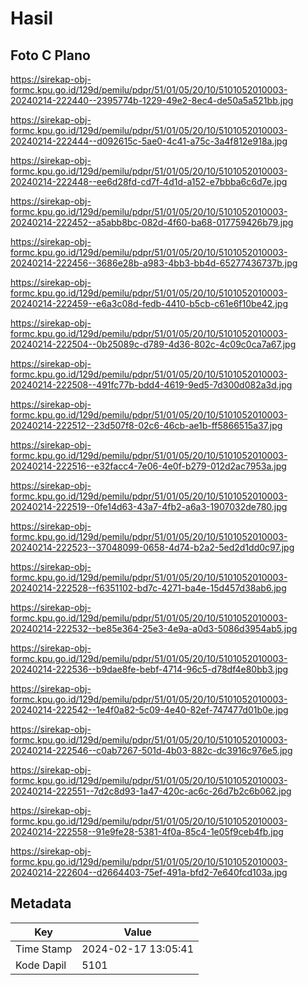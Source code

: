 # Hasil

## Foto C Plano

https://sirekap-obj-formc.kpu.go.id/129d/pemilu/pdpr/51/01/05/20/10/5101052010003-20240214-222440--2395774b-1229-49e2-8ec4-de50a5a521bb.jpg

https://sirekap-obj-formc.kpu.go.id/129d/pemilu/pdpr/51/01/05/20/10/5101052010003-20240214-222444--d092615c-5ae0-4c41-a75c-3a4f812e918a.jpg

https://sirekap-obj-formc.kpu.go.id/129d/pemilu/pdpr/51/01/05/20/10/5101052010003-20240214-222448--ee6d28fd-cd7f-4d1d-a152-e7bbba6c6d7e.jpg

https://sirekap-obj-formc.kpu.go.id/129d/pemilu/pdpr/51/01/05/20/10/5101052010003-20240214-222452--a5abb8bc-082d-4f60-ba68-017759426b79.jpg

https://sirekap-obj-formc.kpu.go.id/129d/pemilu/pdpr/51/01/05/20/10/5101052010003-20240214-222456--3686e28b-a983-4bb3-bb4d-65277436737b.jpg

https://sirekap-obj-formc.kpu.go.id/129d/pemilu/pdpr/51/01/05/20/10/5101052010003-20240214-222459--e6a3c08d-fedb-4410-b5cb-c61e6f10be42.jpg

https://sirekap-obj-formc.kpu.go.id/129d/pemilu/pdpr/51/01/05/20/10/5101052010003-20240214-222504--0b25089c-d789-4d36-802c-4c09c0ca7a67.jpg

https://sirekap-obj-formc.kpu.go.id/129d/pemilu/pdpr/51/01/05/20/10/5101052010003-20240214-222508--491fc77b-bdd4-4619-9ed5-7d300d082a3d.jpg

https://sirekap-obj-formc.kpu.go.id/129d/pemilu/pdpr/51/01/05/20/10/5101052010003-20240214-222512--23d507f8-02c6-46cb-ae1b-ff5866515a37.jpg

https://sirekap-obj-formc.kpu.go.id/129d/pemilu/pdpr/51/01/05/20/10/5101052010003-20240214-222516--e32facc4-7e06-4e0f-b279-012d2ac7953a.jpg

https://sirekap-obj-formc.kpu.go.id/129d/pemilu/pdpr/51/01/05/20/10/5101052010003-20240214-222519--0fe14d63-43a7-4fb2-a6a3-1907032de780.jpg

https://sirekap-obj-formc.kpu.go.id/129d/pemilu/pdpr/51/01/05/20/10/5101052010003-20240214-222523--37048099-0658-4d74-b2a2-5ed2d1dd0c97.jpg

https://sirekap-obj-formc.kpu.go.id/129d/pemilu/pdpr/51/01/05/20/10/5101052010003-20240214-222528--f6351102-bd7c-4271-ba4e-15d457d38ab6.jpg

https://sirekap-obj-formc.kpu.go.id/129d/pemilu/pdpr/51/01/05/20/10/5101052010003-20240214-222532--be85e364-25e3-4e9a-a0d3-5086d3954ab5.jpg

https://sirekap-obj-formc.kpu.go.id/129d/pemilu/pdpr/51/01/05/20/10/5101052010003-20240214-222536--b9dae8fe-bebf-4714-96c5-d78df4e80bb3.jpg

https://sirekap-obj-formc.kpu.go.id/129d/pemilu/pdpr/51/01/05/20/10/5101052010003-20240214-222542--1e4f0a82-5c09-4e40-82ef-747477d01b0e.jpg

https://sirekap-obj-formc.kpu.go.id/129d/pemilu/pdpr/51/01/05/20/10/5101052010003-20240214-222546--c0ab7267-501d-4b03-882c-dc3916c976e5.jpg

https://sirekap-obj-formc.kpu.go.id/129d/pemilu/pdpr/51/01/05/20/10/5101052010003-20240214-222551--7d2c8d93-1a47-420c-ac6c-26d7b2c6b062.jpg

https://sirekap-obj-formc.kpu.go.id/129d/pemilu/pdpr/51/01/05/20/10/5101052010003-20240214-222558--91e9fe28-5381-4f0a-85c4-1e05f9ceb4fb.jpg

https://sirekap-obj-formc.kpu.go.id/129d/pemilu/pdpr/51/01/05/20/10/5101052010003-20240214-222604--d2664403-75ef-491a-bfd2-7e640fcd103a.jpg


## Metadata

| Key        | Value               |
| ---------- | ------------------- |
| Time Stamp | 2024-02-17 13:05:41 |
| Kode Dapil | 5101                |



